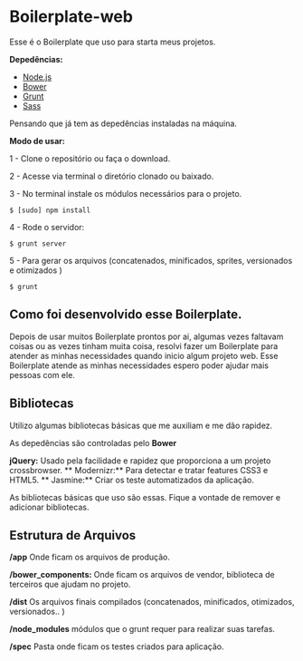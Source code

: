 # Boilerplate-web

Esse é o Boilerplate que uso para starta meus projetos.

**Depedências:**

- [Node.js](https://nodejs.org/)
- [Bower](http://bower.io/)
- [Grunt](http://gruntjs.com/)
- [Sass](http://sass-lang.com/)


Pensando que já tem as depedências instaladas na máquina.

**Modo de usar:**

1 - Clone o repositório ou faça o download.

2 - Acesse via terminal o diretório clonado ou baixado.

3 - No terminal instale os módulos necessários para o projeto.

```
$ [sudo] npm install

```
4 - Rode o servidor:

```
$ grunt server

```

5 - Para gerar os arquivos (concatenados, minificados, sprites, versionados e otimizados )

```
$ grunt

```

## Como foi desenvolvido esse Boilerplate.

Depois de usar muitos Boilerplate prontos por ai, algumas vezes faltavam coisas ou as vezes tinham muita coisa, resolvi fazer um Boilerplate para atender as minhas necessidades quando inicio
algum projeto web. Esse Boilerplate atende as minhas necessidades espero poder ajudar mais pessoas com ele.


## Bibliotecas

Utilizo algumas bibliotecas básicas que me auxiliam e me dão rapidez. 

As depedências são controladas pelo **Bower**

**jQuery:** Usado pela facilidade e rapidez que proporciona a um projeto crossbrowser.
** Modernizr:** Para detectar e tratar features CSS3 e HTML5.
** Jasmine:** Criar os teste automatizados da aplicação.

As bibliotecas básicas que uso são essas. Fique a vontade de remover e adicionar bibliotecas.



## Estrutura de Arquivos

**/app** 
Onde ficam os arquivos de produção. 

**/bower_components:** Onde ficam os arquivos de vendor, biblioteca de terceiros que ajudam no projeto.

**/dist** Os arquivos finais compilados (concatenados, minificados, otimizados, versionados.. )

**/node_modules** módulos que o grunt requer para realizar suas tarefas.

**/spec** Pasta onde ficam os testes  criados para aplicação.






